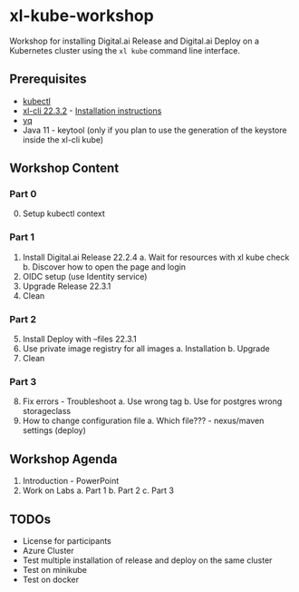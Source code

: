 # xl-kube-workshop
Workshop for installing Digital.ai Release and Digital.ai Deploy on a Kubernetes cluster using the `xl kube` command line interface.

## Prerequisites

- [kubectl](https://kubernetes.io/docs/tasks/tools/)
- [xl-cli 22.3.2](https://dist.xebialabs.com/public/xl-cli/22.3.2/) - [Installation instructions](https://docs.digital.ai/bundle/devops-release-version-v.22.3/page/release/how-to/install-the-xl-cli.html)
- [yq](https://github.com/mikefarah/yq)
- Java 11 - keytool (only if you plan to use the generation of the keystore inside the xl-cli kube)

## Workshop Content

### Part 0

0. Setup kubectl context

### Part 1

1. Install Digital.ai Release 22.2.4
   a. Wait for resources with xl kube check
   b. Discover how to open the page and login
2. OIDC setup (use Identity service)
3. Upgrade Release 22.3.1
4. Clean

### Part 2

5. Install Deploy with –files 22.3.1
6. Use private image registry for all images
    a. Installation
    b. Upgrade
7. Clean

### Part 3

8. Fix errors - Troubleshoot
    a. Use wrong tag
    b. Use for postgres wrong storageclass
9. How to change configuration file
    a. Which file??? - nexus/maven settings (deploy)

## Workshop Agenda

1. Introduction - PowerPoint
2. Work on Labs
    a. Part 1
    b. Part 2
    c. Part 3

## TODOs

- License for participants 
- Azure Cluster
- Test multiple installation of release and deploy on the same cluster
- Test on minikube
- Test on docker
